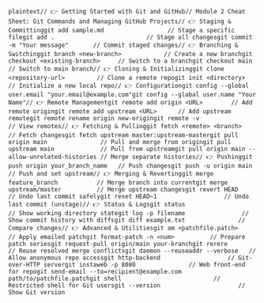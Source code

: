 ```plaintext// 👉 Getting Started with Git and GitHub// Module 2 Cheat Sheet: Git Commands and Managing GitHub Projects// 👉 Staging & Committinggit add sample.md                  // Stage a specific filegit add .                          // Stage all changesgit commit -m "Your message"       // Commit staged changes// 👉 Branching & Switchinggit branch <new-branch>            // Create a new branchgit checkout <existing-branch>     // Switch to a branchgit checkout main                  // Switch to main branch// 👉 Cloning & Initializinggit clone <repository-url>         // Clone a remote repogit init <directory>               // Initialize a new local repo// 👉 Configurationgit config --global user.email "your.email@example.com"git config --global user.name "Your Name"// 👉 Remote Managementgit remote add origin <URL>        // Add remote origingit remote add upstream <URL>      // Add upstream remotegit remote rename origin new-origingit remote -v                      // View remotes// 👉 Fetching & Pullinggit fetch <remote> <branch>        // Fetch changesgit fetch upstream master:upstream-mastergit pull origin main               // Pull and merge from origingit pull upstream main             // Pull from upstreamgit pull origin main --allow-unrelated-histories // Merge separate histories// 👉 Pushinggit push origin your_branch_name   // Push changesgit push -u origin main            // Push and set upstream// 👉 Merging & Revertinggit merge feature_branch           // Merge branch into currentgit merge upstream/master          // Merge upstream changesgit revert HEAD                    // Undo last commit safelygit reset HEAD~1                   // Undo last commit (unstage)// 👉 Status & Logsgit status                         // Show working directory stategit log -p filename                // Show commit history with diffsgit diff example.txt               // Compare changes// 👉 Advanced & Utilitiesgit am <patchfile.patch>           // Apply emailed patchgit format-patch -n <num>          // Prepare patch seriesgit request-pull origin/main your-branchgit rerere                         // Reuse resolved merge conflictsgit daemon --reuseaddr --verbose   // Allow anonymous repo accessgit http-backend                   // Git-over-HTTP servergit instaweb -p 8080               // Web front-end for repogit send-email --to=recipient@example.com path/to/patchfile.patchgit shell                          // Restricted shell for Git usersgit --version                      // Show Git version```


